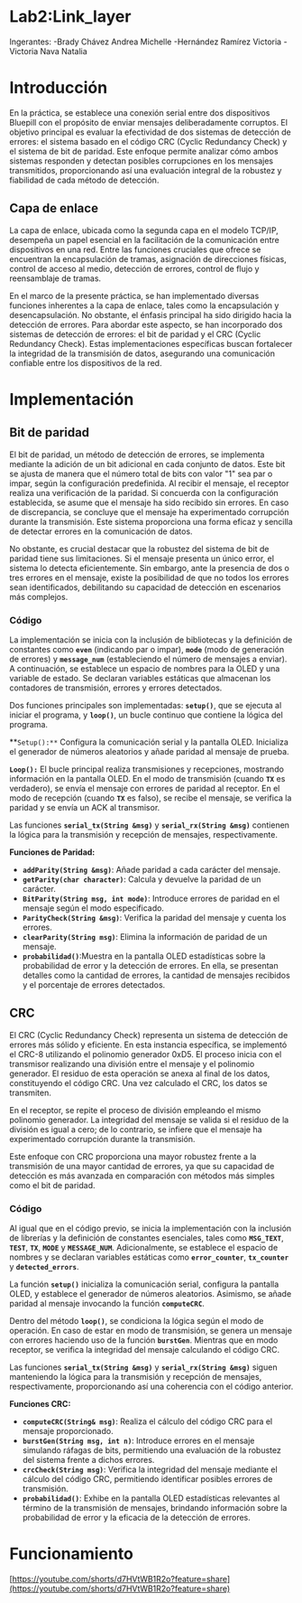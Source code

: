 # Lab2:Link_layer

Ingerantes:
-Brady Chávez Andrea Michelle
-Hernández Ramírez Victoria
-Victoria Nava Natalia 

# Introducción

En la práctica, se establece una conexión serial entre dos dispositivos Bluepill con el propósito de enviar mensajes deliberadamente corruptos. El objetivo principal es evaluar la efectividad de dos sistemas de detección de errores: el sistema basado en el código CRC (Cyclic Redundancy Check) y el sistema de bit de paridad. Este enfoque permite analizar cómo ambos sistemas responden y detectan posibles corrupciones en los mensajes transmitidos, proporcionando así una evaluación integral de la robustez y fiabilidad de cada método de detección.

## Capa de enlace

La capa de enlace, ubicada como la segunda capa en el modelo TCP/IP, desempeña un papel esencial en la facilitación de la comunicación entre dispositivos en una red. Entre las funciones cruciales que ofrece se encuentran la encapsulación de tramas, asignación de direcciones físicas, control de acceso al medio, detección de errores, control de flujo y reensamblaje de tramas.

En el marco de la presente práctica, se han implementado diversas funciones inherentes a la capa de enlace, tales como la encapsulación y desencapsulación. No obstante, el énfasis principal ha sido dirigido hacia la detección de errores. Para abordar este aspecto, se han incorporado dos sistemas de detección de errores: el bit de paridad y el CRC (Cyclic Redundancy Check). Estas implementaciones específicas buscan fortalecer la integridad de la transmisión de datos, asegurando una comunicación confiable entre los dispositivos de la red.

# Implementación

## Bit de paridad

El bit de paridad, un método de detección de errores, se implementa mediante la adición de un bit adicional en cada conjunto de datos. Este bit se ajusta de manera que el número total de bits con valor "1" sea par o impar, según la configuración predefinida. Al recibir el mensaje, el receptor realiza una verificación de la paridad. Si concuerda con la configuración establecida, se asume que el mensaje ha sido recibido sin errores. En caso de discrepancia, se concluye que el mensaje ha experimentado corrupción durante la transmisión. Este sistema proporciona una forma eficaz y sencilla de detectar errores en la comunicación de datos.

No obstante, es crucial destacar que la robustez del sistema de bit de paridad tiene sus limitaciones. Si el mensaje presenta un único error, el sistema lo detecta eficientemente. Sin embargo, ante la presencia de dos o tres errores en el mensaje, existe la posibilidad de que no todos los errores sean identificados, debilitando su capacidad de detección en escenarios más complejos.

### Código

La implementación se inicia con la inclusión de bibliotecas y la definición de constantes como **`even`** (indicando par o impar), **`mode`** (modo de generación de errores) y **`message_num`** (estableciendo el número de mensajes a enviar). A continuación, se establece un espacio de nombres para la OLED y una variable de estado. Se declaran variables estáticas que almacenan los contadores de transmisión, errores y errores detectados.

Dos funciones principales son implementadas: **`setup()`**, que se ejecuta al iniciar el programa, y **`loop()`**, un bucle continuo que contiene la lógica del programa.

**`Setup():**` Configura la comunicación serial y la pantalla OLED. Inicializa el generador de números aleatorios y añade paridad al mensaje de prueba.

**`Loop():`** El bucle principal realiza transmisiones y recepciones, mostrando información en la pantalla OLED. En el modo de transmisión (cuando **`TX`** es verdadero), se envía el mensaje con errores de paridad al receptor. En el modo de recepción (cuando **`TX`** es falso), se recibe el mensaje, se verifica la paridad y se envía un ACK al transmisor.

Las funciones **`serial_tx(String &msg)`** y **`serial_rx(String &msg)`** contienen la lógica para la transmisión y recepción de mensajes, respectivamente.

**Funciones de Paridad:**

- **`addParity(String &msg)`**: Añade paridad a cada carácter del mensaje.
- **`getParity(char character)`**: Calcula y devuelve la paridad de un carácter.
- **`BitParity(String msg, int mode)`**: Introduce errores de paridad en el mensaje según el modo especificado.
- **`ParityCheck(String &msg)`**: Verifica la paridad del mensaje y cuenta los errores.
- **`clearParity(String msg)`**: Elimina la información de paridad de un mensaje.
- **`probabilidad()`**:Muestra en la pantalla OLED estadísticas sobre la probabilidad de error y la detección de errores. En ella, se presentan detalles como la cantidad de errores, la cantidad de mensajes recibidos y el porcentaje de errores detectados.

## CRC

El CRC (Cyclic Redundancy Check) representa un sistema de detección de errores más sólido y eficiente. En esta instancia específica, se implementó el CRC-8 utilizando el polinomio generador 0xD5. El proceso inicia con el transmisor realizando una división entre el mensaje y el polinomio generador. El residuo de esta operación se anexa al final de los datos, constituyendo el código CRC. Una vez calculado el CRC, los datos se transmiten.

En el receptor, se repite el proceso de división empleando el mismo polinomio generador. La integridad del mensaje se valida si el residuo de la división es igual a cero; de lo contrario, se infiere que el mensaje ha experimentado corrupción durante la transmisión.

Este enfoque con CRC proporciona una mayor robustez frente a la transmisión de una mayor cantidad de errores, ya que su capacidad de detección es más avanzada en comparación con métodos más simples como el bit de paridad.

### Código

Al igual que en el código previo, se inicia la implementación con la inclusión de librerías y la definición de constantes esenciales, tales como **`MSG_TEXT`**, **`TEST`**, **`TX`**, **`MODE`** y **`MESSAGE_NUM`**. Adicionalmente, se establece el espacio de nombres y se declaran variables estáticas como **`error_counter`**, **`tx_counter`** y **`detected_errors`**.

La función **`setup()`** inicializa la comunicación serial, configura la pantalla OLED, y establece el generador de números aleatorios. Asimismo, se añade paridad al mensaje invocando la función **`computeCRC`**.

Dentro del método **`loop()`**, se condiciona la lógica según el modo de operación. En caso de estar en modo de transmisión, se genera un mensaje con errores haciendo uso de la función **`burstGen`**. Mientras que en modo receptor, se verifica la integridad del mensaje calculando el código CRC.

Las funciones **`serial_tx(String &msg)`** y **`serial_rx(String &msg)`** siguen manteniendo la lógica para la transmisión y recepción de mensajes, respectivamente, proporcionando así una coherencia con el código anterior.

**Funciones CRC:**

- **`computeCRC(String& msg)`**: Realiza el cálculo del código CRC para el mensaje proporcionado.
- **`burstGen(String msg, int n)`**: Introduce errores en el mensaje simulando ráfagas de bits, permitiendo una evaluación de la robustez del sistema frente a dichos errores.
- **`crcCheck(String msg)`**: Verifica la integridad del mensaje mediante el cálculo del código CRC, permitiendo identificar posibles errores de transmisión.
- **`probabilidad()`**: Exhibe en la pantalla OLED estadísticas relevantes al término de la transmisión de mensajes, brindando información sobre la probabilidad de error y la eficacia de la detección de errores.

# Funcionamiento
[https://youtube.com/shorts/d7HVtWB1R2o?feature=share](https://youtube.com/shorts/d7HVtWB1R2o?feature=share)


